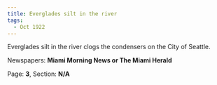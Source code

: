 ```yaml
---  
title: Everglades silt in the river  
tags:  
  - Oct 1922  
---  
```

  
Everglades silt in the river clogs the condensers on the City of Seattle.  
  
Newspapers: **Miami Morning News or The Miami Herald**  
  
Page: **3**, Section: **N/A** 
